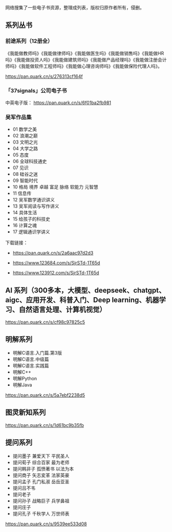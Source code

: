 网络搜集了一些电子书资源，整理成列表，版权归原作者所有，侵删。

## 系列丛书

### 前途系列（12册全）

《我能做教师吗》《我能做律师吗》《我能做医生吗》《我能做销售吗》《我能做HR吗》《我能做投资人吗》《我能做建筑师吗》《我能做产品经理吗》《我能做注册会计师吗》《我能做软件工程师吗》《我能做心理咨询师吗》《我能做保险代理人吗》。

https://pan.quark.cn/s/276313cf164f

### 「37signals」公司电子书

中英电子版： https://pan.quark.cn/s/6f01ba2fb981

### 吴军作品集

+ 01 数学之美
+ 02 浪潮之巅
+ 03 文明之光
+ 04 大学之路
+ 05 态度
+ 06 全球科技通史
+ 07 见识
+ 08 硅谷之迷
+ 09 智能时代
+ 10 格局 境界 卓越 富足 脉络 软能力 元智慧
+ 11 信息传
+ 12 吴军数学通识讲义
+ 13 吴军阅读与写作讲义
+ 14 具体生活
+ 15 给孩子的科技史
+ 16 计算之魂
+ 17 逻辑通识学讲义

下载链接：

+ https://pan.quark.cn/s/2a6aac97d2d3

+ https://www.123684.com/s/SjrSTd-1T65d

+ https://www.123912.com/s/SjrSTd-1T65d

## AI 系列（300多本，大模型、deepseek、chatgpt、aigc、应用开发、科普入门、Deep learning、机器学习、自然语言处理、计算机视觉）

https://pan.quark.cn/s/cf98c97825c5

## 明解系列

+ 明解C语言.入门篇.第3版
+ 明解C语言.中级篇
+ 明解C语言.实践篇
+ 明解C++
+ 明解Python
+ 明解Java

https://pan.quark.cn/s/5a7ebf2238d5


## 图灵新知系列

https://pan.quark.cn/s/1d61bc9b35fb


## 提问系列

+ 提问墨子 兼爱天下 平民圣人
+ 提问荀子 综合百家 最为老师
+ 提问韩非子 孤愤著书 以法为本
+ 提问商子 矢志変革 法家英豪
+ 提问孟子 孔门私淑 岳岳亚圣
+ 提问吕不韦
+ 提问老子
+ 提问孙子 战略巨子 兵学鼻祖
+ 提问庄子
+ 提问孔子 千秋学人 万世师表

https://pan.quark.cn/s/9539ee533d08